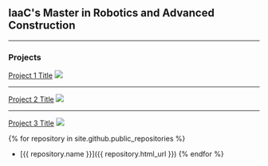 ## IaaC's Master in Robotics and Advanced Construction

---

### Projects

[Project 1 Title](/sample_page)
<img src="images/dummy_thumbnail.jpg?raw=true"/>

---
[Project 2 Title](/pdf/sample_presentation.pdf)
<img src="images/dummy_thumbnail.jpg?raw=true"/>

---
[Project 3 Title](http://example.com/)
<img src="images/dummy_thumbnail.jpg?raw=true"/>

{% for repository in site.github.public_repositories %}
  * [{{ repository.name }}]({{ repository.html_url }})
{% endfor %}
